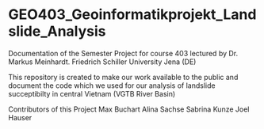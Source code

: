 # GEO403_Geoinformatikprojekt_Landslide_Analysis
Documentation of the Semester Project for course 403 lectured by Dr. Markus Meinhardt. Friedrich Schiller University Jena (DE)

This repository is created to make our work available to the public and document the code which we used for our analysis of 
landslide succeptibilty in central Vietnam (VGTB River Basin)

Contributors of this Project
Max Buchart
Alina Sachse
Sabrina Kunze
Joel Hauser
